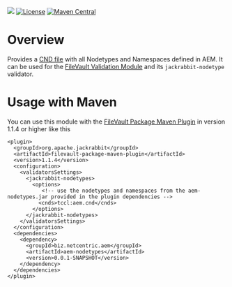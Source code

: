 ![](https://github.com/Netcentric/aem-nodetypes/workflows/Java%20CI/badge.svg) [![License](https://img.shields.io/badge/License-EPL%201.0-red.svg)](https://opensource.org/licenses/EPL-1.0)
[![Maven Central](https://maven-badges.herokuapp.com/maven-central/biz.netcentric.filevault.validator/aem-classification-validator/badge.svg)](https://search.maven.org/artifact/biz.netcentric.filevault.validator/aem-classification-validator)

# Overview
Provides a [CND file][1] with all Nodetypes and Namespaces defined in AEM. It can be used for the [FileVault Validation Module][2] and its `jackrabbit-nodetype` validator.

# Usage with Maven
You can use this module with the [FileVault Package Maven Plugin][3] in version 1.1.4 or higher like this

```
<plugin>
  <groupId>org.apache.jackrabbit</groupId>
  <artifactId>filevault-package-maven-plugin</artifactId>
  <version>1.1.4</version>
  <configuration>
    <validatorsSettings>
      <jackrabbit-nodetypes>
        <options>
           <!-- use the nodetypes and namespaces from the aem-nodetypes.jar provided in the plugin dependencies -->
          <cnds>tccl:aem.cnd</cnds>
        </options>
      </jackrabbit-nodetypes>
    </validatorsSettings>
  </configuration>
  <dependencies>
    <dependency>
      <groupId>biz.netcentric.aem</groupId>
      <artifactId>aem-nodetypes</artifactId>
      <version>0.0.1-SNAPSHOT</version>
    </dependency>
  </dependencies>
</plugin>
```


[1]: https://jackrabbit.apache.org/jcr/node-type-notation.html
[2]: https://jackrabbit.apache.org/filevault/validation.html
[3]: https://jackrabbit.apache.org/filevault-package-maven-plugin/index.html
